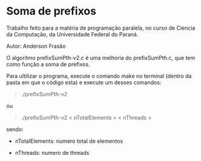# Soma de prefixos

Trabalho feito para a matéria de programação paralela, no curso de Ciencia da Computação, da Universidade Federal do Paraná.

Autor:
Anderson Frasão

O algoritmo prefixSumPth-v2.c é uma melhoria do prefixSumPth.c, que tem como função a soma de prefixos.

Para ultilizar o programa, execute o comando make no terminal (dentro da pasta em que o código esta) e execute um desses comandos:

> ./prefixSumPth-v2

ou

> ./prefixSumPth-v2 < nTotalElements > < nThreads >

sendo: 

* nTotalElements: numero total de elementos

* nThreads: numero de threads
